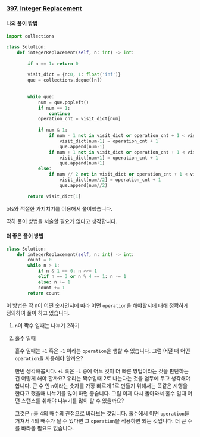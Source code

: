 ### [397. Integer Replacement](https://leetcode.com/problems/integer-replacement)

#### 나의 풀이 방법

```python
import collections

class Solution:
    def integerReplacement(self, n: int) -> int:
      
        if n == 1: return 0
        
        visit_dict = {n:0, 1: float('inf')}
        que = collections.deque([n])
        
        
        while que:
            num = que.popleft()
            if num == 1:
                continue
            operation_cnt = visit_dict[num]
            
            if num & 1:
                if num - 1 not in visit_dict or operation_cnt + 1 < visit_dict[num-1]:
                    visit_dict[num-1] = operation_cnt + 1
                    que.append(num-1)
                if num + 1 not in visit_dict or operation_cnt + 1 < visit_dict[num+1]:
                    visit_dict[num+1] = operation_cnt + 1
                    que.append(num+1)
            else:
                if num // 2 not in visit_dict or operation_cnt + 1 < visit_dict[num//2]:
                    visit_dict[num//2] = operation_cnt + 1
                    que.append(num//2)
        
        return visit_dict[1]
```

bfs와 적절한 가지치기를 이용해서 풀이했습니다.

딱히 풀이 방법을 서술할 필요가 없다고 생각합니다.

#### 더 좋은 풀이 방법

```python
class Solution:
    def integerReplacement(self, n: int) -> int:
        count = 0
        while n > 1:
            if n & 1 == 0: n >>= 1
            elif n == 3 or n % 4 == 1: n -= 1
            else: n += 1
            count += 1
        return count
```

이 방법은 딱 n이 어떤 숫자인지에 따라 어떤 `operation`을 해야할지에 대해 정확하게 정의하여 풀이 하고 있습니다.

1. `n`이 짝수 일때는 나누기 2하기

2. 홀수 일때

   홀수 일때는 `+1` 혹은 `-1` 이라는 `operation`을 행할 수 있습니다. 그럼 어떨 때 어떤 `operation`을 사용해야 할까요?

   한번 생각해봅시다. `+1` 혹은 `-1` 중에 어느 것이 더 빠른 방법이라는 것을 판단하는 건 어떻게 해야 할까요? 우리는 짝수일때 2로 나눈다는 것을 염두에 두고 생각해야합니다. 큰 수 인 `n`이라는 숫자를 가장 빠르게 1로 만들기 위해서는 똑같은 시행을 한다고 했을때 나누기를 많이 하면 좋습니다. 그럼 이제 다시 돌아와서 홀수 일때 어떤 스탠스를 취해야 나누기를 많이 할 수 있을까요? 

   그것은 `n`을 4의 배수의 관점으로 바라보는 것입니다. 홀수에서 어떤 `operation`을 거쳐서 4의 배수가 될 수 있다면 그 `operation`을 적용하면 되는 것입니다. 더 큰 수를 바라볼 필요도 없습니다. 